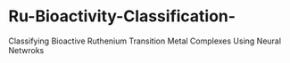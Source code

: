 # Ru-Bioactivity-Classification-
Classifying Bioactive Ruthenium Transition Metal Complexes Using Neural Netwroks
